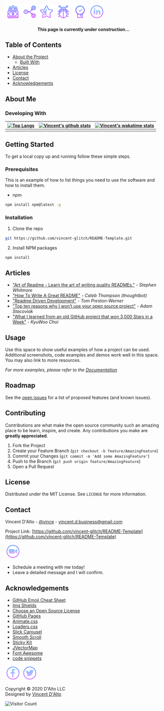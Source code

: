 <!--
*** Thanks for checking out this README Template. If you have a suggestion that would
*** make this better, please fork the repo and create a pull request or simply open
*** an issue with the tag "enhancement".
*** Thanks again! Now go create something AMAZING! :D
***
***
***
*** To avoid retyping too much info. Do a search and replace for the following:
*** github_username, repo_name, twitter_handle, email
-->




<!-- PROJECT SHIELDS -->
<!--
*** I'm using markdown "reference style" links for readability.
*** Reference links are enclosed in brackets [ ] instead of parentheses ( ).
*** See the bottom of this document for the declaration of the reference variables
*** for contributors-url, forks-url, etc. This is an optional, concise syntax you may use.
*** https://www.markdownguide.org/basic-syntax/#reference-style-links
-->

[![Contributors][contributors-shield]][contributors-url]
[![Forks][forks-shield]][forks-url]
[![Stargazers][stars-shield]][stars-url]
[![Issues][issues-shield]][issues-url]
[![MIT License][license-shield]][license-url]
[![LinkedIn][linkedin-shield]][linkedin-url]


  <h4 align="center">This page is currently under construction...</h4>
   

  

<!-- MARKDOWN LINKS & ICONS -->
<!-- https://www.markdownguide.org/basic-syntax/#reference-style-links -->
[contributors-shield]: icons/contributors.png
[contributors-url]: https://github.com/othneildrew/Best-README-Template/graphs/contributors
[forks-shield]: icons/fork.png
[forks-url]: https://github.com/othneildrew/Best-README-Template/network/members
[stars-shield]: icons/half_star.png
[stars-url]: https://github.com/othneildrew/Best-README-Template/stargazers
[issues-shield]: icons/bug.png
[issues-url]: https://github.com/othneildrew/Best-README-Template/issues
[license-shield]: icons/certified.png 
[license-url]: https://github.com/othneildrew/Best-README-Template/blob/master/LICENSE.txt
<!-- [demo-shield]: icons/live-demo.png 
[demo-url]: https://github.com/othneildrew/Best-README-Template/blob/master/LICENSE.txt -->
[snippet-shield]: icons/articles.png
[linkedin-url]: https://www.linkedin.com/in/
[linkedin-shield]: icons/linkedin.png
[twitter-url]: https://twitter.com/
[twitter-shield]: icons/twitter.png
[facebook-url]: https://www.facebook.com/vincent-glitch
[facebook-shield]: icons/facebook.png
[zoom-url]: https://calendly.com/
[zoom-shield]:  icons/zoom.png

<!-- MARKDOWN LINKS & IMAGES -->
[project-screenshot]: images/screenshot.png

<!-- TABLE OF CONTENTS -->
## Table of Contents
* [About the Project](#about-the-project)
  * [Built With](#built-with)
* [Articles](#articles)
* [License](#license)
* [Contact](#contact)
* [Acknowledgements](#acknowledgements)


<!-- ABOUT ME -->
## About Me




### Developing With
<!-- 
* []()
* []()
* []() -->


  | [![Top Langs](https://github-readme-stats.vercel.app/api/top-langs/?username=vincent-glitch)](https://github.com/vincent-glitch/github-readme-stats)         | [![Vincent's github stats](https://github-readme-stats.vercel.app/api?username=vincent-glitch)](https://github.com/vincent-glitch/github-readme-stats)     |   [![Vincent's wakatime stats](https://github-readme-stats.vercel.app/api/wakatime?username=vincent-glitch)](https://github.com/vincent-glitch/github-readme-stats)
  | ---------------------------------------- | ---------------------------------------- | --------------------------------------| 
  |                                          |                                          |                                       |
        

<!-- GETTING STARTED -->
## Getting Started

To get a local copy up and running follow these simple steps.

### Prerequisites

This is an example of how to list things you need to use the software and how to install them.
* npm
```sh
npm install npm@latest -g
```

### Installation

1. Clone the repo
```sh
git https://github.com/vincent-glitch/README-Template.git
```
2. Install NPM packages
```sh
npm install
```

## Articles

- ["Art of Readme - Learn the art of writing quality READMEs."](https://github.com/noffle/art-of-readme#readme) - *Stephen Whitmore*
- ["How To Write A Great README"](https://thoughtbot.com/blog/how-to-write-a-great-readme) - *Caleb Thompson (thoughtbot)*
- ["Readme Driven Development"](http://tom.preston-werner.com/2010/08/23/readme-driven-development.html) - *Tom Preston-Werner*
- ["Top ten reasons why I won’t use your open source project"](https://changelog.com/posts/top-ten-reasons-why-i-wont-use-your-open-source-project) - *Adam Stacoviak*
- ["What I learned from an old GitHub project that won 3,000 Stars in a Week"](https://www.freecodecamp.org/news/what-i-learned-from-an-old-github-project-that-won-3-000-stars-in-a-week-628349a5ee14/) - *KyuWoo Choi*

<!-- USAGE EXAMPLES -->
## Usage

Use this space to show useful examples of how a project can be used. Additional screenshots, code examples and demos work well in this space. You may also link to more resources.

_For more examples, please refer to the [Documentation](https://example.com)_



<!-- ROADMAP -->
## Roadmap

See the [open issues](https://github.com/github_username/repo_name/issues) for a list of proposed features (and known issues).



<!-- CONTRIBUTING -->
## Contributing

Contributions are what make the open source community such an amazing place to be learn, inspire, and create. Any contributions you make are **greatly appreciated**.

1. Fork the Project
2. Create your Feature Branch (`git checkout -b feature/AmazingFeature`)
3. Commit your Changes (`git commit -m 'Add some AmazingFeature'`)
4. Push to the Branch (`git push origin feature/AmazingFeature`)
5. Open a Pull Request



<!-- LICENSE -->
## License

Distributed under the MIT License. See `LICENSE` for more information.



<!-- CONTACT -->
## Contact

Vincent D'Alto - [@vince](https://twitter.com/vince) - vincent.d.business@gmail.com

Project Link: [https://github.com/vincent-glitch/README-Template](https://github.com/vincent-glitch/README-Template)

[![Zoom][zoom-shield]][zoom-url] 
* Schedule a meeting with me today!
* Leave a detailed message and I will confirm. 




<!-- ACKNOWLEDGEMENTS -->
## Acknowledgements
* [GitHub Emoji Cheat Sheet](https://www.webpagefx.com/tools/emoji-cheat-sheet)
* [Img Shields](https://shields.io)
* [Choose an Open Source License](https://choosealicense.com)
* [GitHub Pages](https://pages.github.com)
* [Animate.css](https://daneden.github.io/animate.css)
* [Loaders.css](https://connoratherton.com/loaders)
* [Slick Carousel](https://kenwheeler.github.io/slick)
* [Smooth Scroll](https://github.com/cferdinandi/smooth-scroll)
* [Sticky Kit](http://leafo.net/sticky-kit)
* [JVectorMap](http://jvectormap.com)
* [Font Awesome](https://fontawesome.com)
* [code snippets][snippet-shield] 




[![Facebook][facebook-shield]][facebook-url]
[![Twitter][twitter-shield]][twitter-url]

<!-- Footer -->
<footer id="footer">
<p class="copyright">Copyright &copy; 2020 D'Alto LLC
<br>Designed by <a rel="nofollow" href="https://www.facebook.com/vincent-dalto">Vincent D'Alto</a></p>
</footer>

![Visitor Count](https://profile-counter.glitch.me/vincent-glitch/count.svg)
